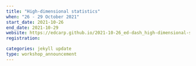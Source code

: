 ```yaml
---
title: "High-dimensional statistics" 
when: "26 - 29 October 2021"
start_date: 2021-10-26
end_date: 2021-10-29
website: https://edcarp.github.io/2021-10-26_ed-dash_high-dimensional-stats/
registration:

categories: jekyll update
type: workshop_announcement
---  
```


